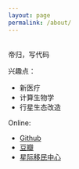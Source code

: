 ```yaml
---
layout: page
permalink: /about/
---
```


<br>
帝归，写代码

兴趣点：

- 新医疗
- 计算生物学
- 行星生态改造

Online:

- [Github](https://github.com/unionx)
- [豆瓣](http://www.douban.com/people/unionz/)
- [星际移民中心](http://interimm.org/)
